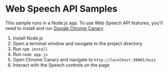 Web Speech API Samples
=============

This sample runs in a Node.js app. To use Web Speech API features, you'll need to install and run [Google Chrome Canary](https://www.google.com/intl/en/chrome/browser/canary.html)

1. Install Node.js
2. Open a terminal window and navigate to the project directory
3. Run `npm install`
4. Run `node app.js`
5. Open Chrome Canary and navigate to `http://localhost:30001/buzz`
6. Interact with the Speech controls on the page